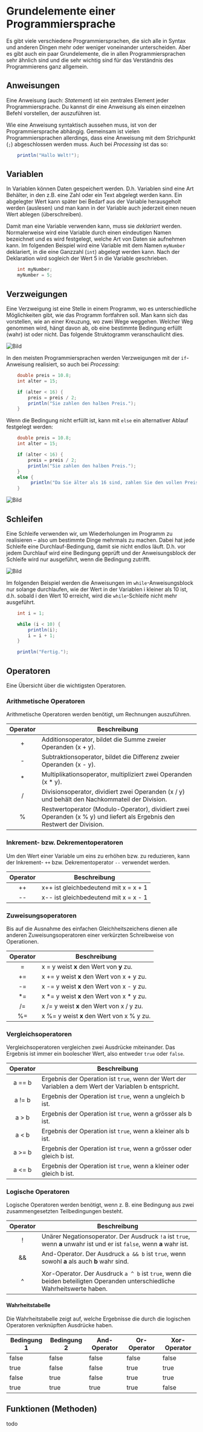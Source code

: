 # Grundelemente einer Programmiersprache

Es gibt viele verschiedene Programmiersprachen, die sich alle in Syntax und anderen Dingen mehr oder weniger voneinander unterscheiden. Aber es gibt auch ein paar Grundelemente, die in allen Programmiersprachen sehr ähnlich sind und die sehr wichtig sind für das Verständnis des Programmierens ganz allgemein.

## Anweisungen

Eine Anweisung (auch: _Statement_) ist ein zentrales Element jeder Programmiersprache. Du kannst dir eine Anweisung als einen einzelnen Befehl vorstellen, der auszuführen ist.

Wie eine Anweisung syntaktisch aussehen muss, ist von der Programmiersprache abhängig. Gemeinsam ist vielen Programmiersprachen allerdings, dass eine Anweisung mit dem Strichpunkt (`;`) abgeschlossen werden muss. Auch bei _Processing_ ist das so: 

```java
    println("Hallo Welt!");
```

## Variablen

In Variablen können Daten gespeichert werden. D.h. Variablen sind eine Art Behälter, in den z.B. eine Zahl oder ein Text abgelegt werden kann. Ein abgelegter Wert kann später bei Bedarf aus der Variable herausgeholt werden (auslesen) und man kann in der Variable auch jederzeit einen neuen Wert ablegen (überschreiben).

Damit man eine Variable verwenden kann, muss sie _deklariert_ werden. Normalerweise wird eine Variable durch einen eindeutigen Namen bezeichnet und es wird festgelegt, welche Art von Daten sie aufnehmen kann. Im folgenden Beispiel wird eine Variable mit dem Namen `myNumber` deklariert, in die eine Ganzzahl (`int`) abgelegt werden kann. Nach der Deklaration wird sogleich der Wert 5 in die Variable geschrieben.

```C#
    int myNumber;
    myNumber = 5;
```

## Verzweigungen

Eine Verzweigung ist eine Stelle in einem Programm, wo es unterschiedliche Möglichkeiten gibt, wie das Programm fortfahren soll. Man kann sich das vorstellen, wie an einer Kreuzung, wo zwei Wege weggehen. Welcher Weg genommen wird, hängt davon ab, ob eine bestimmte Bedingung erfüllt (wahr) ist oder nicht. Das folgende Struktogramm veranschaulicht dies.

![Bild](res/struktogramm-verzweigung.jpg)

In den meisten Programmiersprachen werden Verzweigungen mit der `if`-Anweisung realisiert, so auch bei _Processing_:

```java
    double preis = 10.8;
    int alter = 15;

    if (alter < 16) {
        preis = preis / 2;
        println("Sie zahlen den halben Preis.");
    }
```

Wenn die Bedingung nicht erfüllt ist, kann mit `else` ein alternativer Ablauf festgelegt werden:

```java
    double preis = 10.8;
    int alter = 15;

    if (alter < 16) {
        preis = preis / 2;
        println("Sie zahlen den halben Preis.");
    }
    else {
         println("Da Sie älter als 16 sind, zahlen Sie den vollen Preis.");
    }
```

![Bild](res/erklaerung-if.jpg)

## Schleifen

Eine Schleife verwenden wir, um Wiederholungen im Programm zu realisieren – also um bestimmte Dinge mehrmals zu machen. Dabei hat jede Schleife eine Durchlauf-Bedingung, damit sie nicht endlos läuft. D.h. vor jedem  Durchlauf wird eine Bedingung geprüft und der Anweisungsblock der Schleife wird nur ausgeführt, wenn die Bedingung zutrifft.

![Bild](res/struktogramm-schleife.jpg)

Im folgenden Beispiel werden die Anweisungen im `while`-Anweisungsblock nur solange durchlaufen, wie der Wert in der Variablen i kleiner als 10 ist, d.h. sobald i den Wert 10 erreicht, wird die `while`-Schleife nicht mehr ausgeführt.

```java
    int i = 1;

    while (i < 10) {
        println(i);
        i = i + 1;
    }

    println("Fertig.");
```

## Operatoren

Eine Übersicht über die wichtigsten Operatoren.

### Arithmetische Operatoren

Arithmetische Operatoren werden benötigt, um Rechnungen auszuführen.

|  Operator | Beschreibung                                                                                                             |
|:---------:|--------------------------------------------------------------------------------------------------------------------------|
| +         | Additionsoperator, bildet die Summe zweier Operanden (x + y).                                                            |
| -         | Subtraktionsoperator, bildet die Differenz zweier Operanden (x - y).                                                     |
| *         | Multiplikationsoperator, multipliziert zwei Operanden (x * y).                                                           |
| /         | Divisionsoperator, dividiert zwei Operanden (x / y) und behält den Nachkommateil der Division.                           |
| %         | Restwertoperator (Modulo-Operator), dividiert zwei Operanden (x % y) und liefert als Ergebnis den Restwert der Division. |

### Inkrement- bzw. Dekrementoperatoren

Um den Wert einer Variable um eins zu erhöhen bzw. zu reduzieren, kann der Inkrement- `++` bzw. Dekrementoperator `--` verwendet werden.

|  Operator | Beschreibung                          |
|:---------:| --------------------------------------|
| ++        | x++ ist gleichbedeutend mit x = x + 1 |
| --        | x-- ist gleichbedeutend mit x = x - 1 |

### Zuweisungsoperatoren

Bis auf die Ausnahme des einfachen Gleichheitszeichens dienen alle anderen Zuweisungsoperatoren einer verkürzten Schreibweise von Operationen.

|  Operator | Beschreibung                               |
|:---------:|--------------------------------------------|
| =         | x = y weist **x** den Wert von **y** zu.   |
| +=        | x += y weist **x** den Wert von x + y zu.  |
| -=        | x -= y weist **x** den Wert von x - y zu.  |
| *=        | x *= y weist **x** den Wert von x * y zu.  |
| /=        | x /= y weist **x** den Wert von x / y zu.  |
| %=        | x %= y weist **x** den Wert von x % y zu.  |

### Vergleichsoperatoren

Vergleichsoperatoren vergleichen zwei Ausdrücke miteinander. Das Ergebnis ist immer ein boolescher Wert, also entweder `true` oder `false`.

|  Operator | Beschreibung                                                                                          |
|:---------:|-------------------------------------------------------------------------------------------------------|
| a == b    | Ergebnis der Operation ist `true`, wenn der Wert der Variablen a dem Wert der Variablen b entspricht. |
| a != b    | Ergebnis der Operation ist `true`, wenn a ungleich b ist.                                             |
| a > b     | Ergebnis der Operation ist `true`, wenn a grösser als b ist.                                          |
| a < b     | Ergebnis der Operation ist `true`, wenn a kleiner als b ist.                                          |
| a >= b    | Ergebnis der Operation ist `true`, wenn a grösser oder gleich b ist.                                  |
| a <= b    | Ergebnis der Operation ist `true`, wenn a kleiner oder gleich b ist.                                  |

### Logische Operatoren

Logische Operatoren werden benötigt, wenn z. B. eine Bedingung aus zwei zusammengesetzten Teilbedingungen besteht.

|  Operator | Beschreibung                                                                                                                |
|:---------:|-----------------------------------------------------------------------------------------------------------------------------|
| !         | Unärer Negationsoperator. Der Ausdruck `!a` ist `true`, wenn **a** unwahr ist und er ist `false`, wenn **a** wahr ist.      |
| &&        | And-Operator. Der Ausdruck `a && b` ist `true`, wenn sowohl **a** als auch **b**  wahr sind.                                |
| ||        | Or-Operator. Der Ausdruck `a || b` ist `true`, wenn entweder **a** oder **b** wahr ist.                                     |
| ^         | Xor-Operator. Der Ausdruck `a ^ b` ist `true`, wenn die beiden beteiligten Operanden unterschiedliche Wahrheitswerte haben. |

#### Wahrheitstabelle

Die Wahrheitstabelle zeigt auf, welche Ergebnisse die durch die logischen Operatoren verknüpften Ausdrücke haben.

| Bedingung 1 | Bedingung 2 | And-Operator | Or-Operator | Xor-Operator |
|-------------|-------------|--------------|-------------|--------------|
| false       | false       | false        | false       | false        |
| true        | false       | false        | true        | true         |
| false       | true        | false        | true        | true         |
| true        | true        | true         | true        | false        |

## Funktionen (Methoden)

todo
